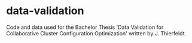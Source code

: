 # data-validation
Code and data used for the Bachelor Thesis 'Data Validation for Collaborative Cluster Configuration Optimization' written by J. Thierfeldt.
